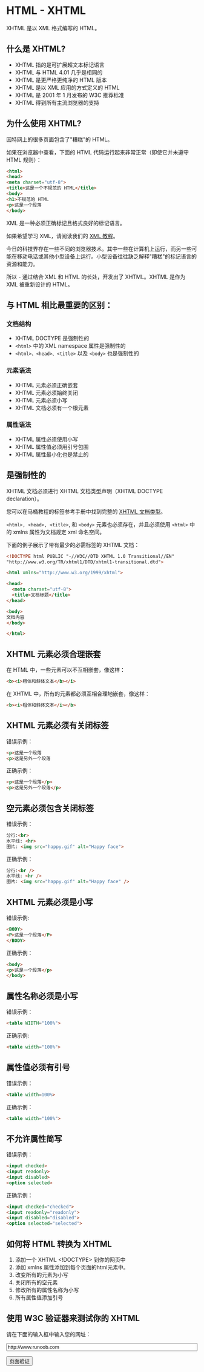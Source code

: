 # HTML - XHTML

XHTML 是以 XML 格式编写的 HTML。

## 什么是 XHTML?

- XHTML 指的是可扩展超文本标记语言
- XHTML 与 HTML 4.01 几乎是相同的
- XHTML 是更严格更纯净的 HTML 版本
- XHTML 是以 XML 应用的方式定义的 HTML
- XHTML 是 2001 年 1 月发布的 W3C 推荐标准
- XHTML 得到所有主流浏览器的支持

## 为什么使用 XHTML?

因特网上的很多页面包含了"糟糕"的 HTML。

如果在浏览器中查看，下面的 HTML 代码运行起来非常正常（即使它并未遵守 HTML 规则）：

```html
<html>
<head>
<meta charset="utf-8">
<title>这是一个不规范的 HTML</title>
<body>
<h1>不规范的 HTML
<p>这是一个段落
</body>
```
XML 是一种必须正确标记且格式良好的标记语言。

如果希望学习 XML，请阅读我们的 [XML 教程](../xml/xml-tutorial.md "XML 教程")。

今日的科技界存在一些不同的浏览器技术。其中一些在计算机上运行，而另一些可能在移动电话或其他小型设备上运行。小型设备往往缺乏解释"糟糕"的标记语言的资源和能力。

所以 - 通过结合 XML 和 HTML 的长处，开发出了 XHTML。XHTML 是作为 XML 被重新设计的 HTML。

## 与 HTML 相比最重要的区别：

### 文档结构

- XHTML DOCTYPE 是强制性的
- `<html>` 中的 XML namespace 属性是强制性的
- `<html>、<head>、<title>` 以及 `<body>` 也是强制性的

### 元素语法

- XHTML 元素必须正确嵌套
- XHTML 元素必须始终关闭
- XHTML 元素必须小写
- XHTML 文档必须有一个根元素

### 属性语法

- XHTML 属性必须使用小写
- XHTML 属性值必须用引号包围
- XHTML 属性最小化也是禁止的

## <!DOCTYPE ....>是强制性的

XHTML 文档必须进行 XHTML 文档类型声明（XHTML DOCTYPE declaration）。

您可以在马桶教程的标签参考手册中找到完整的 [XHTML 文档类型](../tags/tag-doctype.md "XHTML 文档类型")。

`<html>, <head>, <title>`, 和 `<body>` 元素也必须存在，并且必须使用 `<html>` 中的 xmlns 属性为文档规定 xml 命名空间。

下面的例子展示了带有最少的必需标签的 XHTML 文档：

```html
<!DOCTYPE html PUBLIC "-//W3C//DTD XHTML 1.0 Transitional//EN"
"http://www.w3.org/TR/xhtml1/DTD/xhtml1-transitional.dtd">

<html xmlns="http://www.w3.org/1999/xhtml">

<head>
  <meta charset="utf-8">
  <title>文档标题</title>
</head>

<body>
文档内容
</body>

</html>
```
## XHTML 元素必须合理嵌套

在 HTML 中，一些元素可以不互相嵌套，像这样：

```html
<b><i>粗体和斜体文本</b></i>
```
在 XHTML 中，所有的元素都必须互相合理地嵌套，像这样：

```html
<b><i>粗体和斜体文本</i></b>
```
## XHTML 元素必须有关闭标签

错误示例：

```html
<p>这是一个段落
<p>这是另外一个段落
```
正确示例：

```html
<p>这是一个段落</p>
<p>这是另外一个段落</p>
```
## 空元素必须包含关闭标签

错误示例：

```html
分行:<br>
水平线: <hr>
图片: <img src="happy.gif" alt="Happy face">
```
正确示例：

```html
分行:<br />
水平线: <hr />
图片: <img src="happy.gif" alt="Happy face" />
```
## XHTML 元素必须是小写

错误示例:

```html
<BODY>
<P>这是一个段落</P>
</BODY>
```
正确示例：

```html
<body>
<p>这是一个段落</p>
</body>
```
## 属性名称必须是小写

错误示例：

```html
<table WIDTH="100%">
```
正确示例:

```html
<table width="100%">
```
## 属性值必须有引号

错误示例：

```html
<table width=100%>
```
正确示例：

```html
<table width="100%">
```
## 不允许属性简写

错误示例：

```html
<input checked>
<input readonly>
<input disabled>
<option selected>
```
正确示例：

```html
<input checked="checked">
<input readonly="readonly">
<input disabled="disabled">
<option selected="selected">
```
## 如何将 HTML 转换为 XHTML

1. 添加一个 XHTML <!DOCTYPE> 到你的网页中
2. 添加 xmlns 属性添加到每个页面的html元素中。
3. 改变所有的元素为小写
4. 关闭所有的空元素
5. 修改所有的属性名称为小写
6. 所有属性值添加引号

## 使用 W3C 验证器来测试你的 XHTML

<form method="get" action="http://validator.w3.org/check" target="_blank">
<p>请在下面的输入框中输入您的网址：</p>
<p><input name="uri" size="60" value="http://www.runoob.com"></p>
<input type="submit" value="页面验证">
</form>
